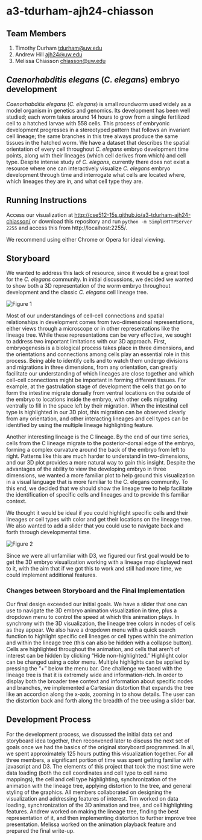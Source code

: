 a3-tdurham-ajh24-chiasson 
============

## Team Members 

1. Timothy Durham tdurham@uw.edu 
2. Andrew Hill ajh24@uw.edu 
3. Melissa Chiasson chiasson@uw.edu

## _Caenorhabditis elegans_ (_C. elegans_) embryo development

 _Caenorhabditis elegans_ (_C. elegans_) is small roundworm used widely as a model organism
in genetics and genomics. Its development has been well studied; each
worm takes around 14 hours to grow from a single fertilized cell to a
hatched larvae with 558 cells. This process of embryonic development
progresses in a stereotyped pattern that follows an invariant cell
lineage; the same branches in this tree always produce the same tissues
in the hatched worm. We have a dataset that describes the spatial
orientation of every cell throughout _C. elegans_ embryo development time
points, along with their lineages (which cell derives from which) and
cell type. Despite intense study of _C. elegans_, currently there does not
exist a resource where one can interactively visualize _C. elegans_ embryo
development through time and interrogate what cells are located where,
which lineages they are in, and what cell type they are.

## Running Instructions

Access our visualization at
http://cse512-15s.github.io/a3-tdurham-ajh24-chiasson/ or download this
repository and run `python -m SimpleHTTPServer 2255` and access this
from http://localhost:2255/.

We recommend using either Chrome or Opera for ideal viewing.

## Storyboard

We wanted to address this lack of resource, since it would be a great
tool for the _C. elegans_ community.  In initial discussions, we decided
we wanted to show both a 3D representation of the worm embryo throughout
development and the classic _C. elegans_ cell lineage tree.

![Figure 1](https://github.com/CSE512-15S/a3-tdurham-ajh24-chiasson/Figure1.png)

Most of our understandings of cell-cell connections and spatial
relationships in development comes from two-dimensional representations,
either views through a microscope or in other representations like the
lineage tree. While these representations can be very effective, we
sought to address two important limitations with our 3D approach. First,
embryogenesis is a biological process takes place in three dimensions,
and the orientations and connections among cells play an essential role
in this process. Being able to identify cells and to watch them undergo
divisions and migrations in three dimensions, from any orientation, can
greatly facilitate our understanding of which lineages are close
together and which cell-cell connections might be important in forming
different tissues. For example, at the gastrulation stage of development
the cells that go on to form the intestine migrate dorsally from ventral
locations on the outside of the embryo to locations inside the embryo,
with other cells migrating ventrally to fill in the space left by their
migration. When the intestinal cell type is highlighted in our 3D plot,
this migration can be observed clearly from any orientation, and other
interacting lineages and cell types can be identified by using the
multiple lineage highlighting feature. 

Another interesting lineage is the C lineage. By the end of our time
series, cells from the C lineage migrate to the posterior-dorsal edge of
the embryo, forming a complex curvature around the back of the embryo
from left to right. Patterns like this are much harder to understand in
two-dimensions, and our 3D plot provides a more natural way to gain this
insight. Despite the advantages of the ability to view the developing
embryo in three dimensions, we wanted a more familiar plot to help
ground this visualization in a visual language that is more familiar to
the C. elegans community. To this end, we decided that we should show
the lineage tree to help facilitate the identification of specific cells
and lineages and to provide this familiar context.

We thought it would be ideal if you could highlight specific cells and
their lineages or cell types with color and get their locations on the
lineage tree. We also wanted to add a slider that you could
use to navigate back and forth through developmental time.

![Figure 2](https://github.com/CSE512-15S/a3-tdurham-ajh24-chiasson/Figure2.png)

Since we were all unfamiliar with D3, we figured our first goal would be
to get the 3D embryo visualization working with a lineage map displayed
next to it, with the aim that if we got this to work and still had more
time, we could implement additional features.
 
### Changes between Storyboard and the Final Implementation
Our final design exceeded our initial goals. We have a slider that one
can use to navigate the 3D embryo animation visualization in time, plus
a dropdown menu to control the speed at which this animation plays. In
synchrony with the 3D visualization, the lineage tree colors in nodes of
cells as they appear. We also have a dropdown menu with a quick search
function to highlight specific cell lineages or cell types within the
animation and within the lineage tree (this can also be hidden with a
collapse button). Cells are highlighted throughout the animation, and
cells that aren’t of interest can be hidden by clicking “Hide
non-highlighted.” Highlight color can be changed using a color menu.
Multiple highlights can be applied by pressing the “+” below the menu
bar. One challenge we faced with the lineage tree is that it is
extremely wide and information-rich. In order to display both the
broader tree context and information about specific nodes and branches,
we implemented a Cartesian distortion that expands the tree like an
accordion along the x-axis, zooming in to show details. The user can the
distortion back and forth along the breadth of the tree using a slider
bar. 

## Development Process 
For the development process, we discussed the initial data set and
storyboard idea together, then reconvened later to discuss the next set
of goals once we had the basics of the original storyboard programmed.
In all, we spent approximately 125 hours putting this visualization
together. For all three members, a significant portion of time was spent
getting familiar with javascript and D3. The elements of this project
that took the most time were data loading (both the cell coordinates and
cell type to cell name mappings), the cell and cell type highlighting,
synchronization of the animation with the lineage tree, applying
distortion to the tree, and general styling of the graphics. All members
collaborated on designing the visualization and addressing features of
interest. Tim worked on data loading, synchronization of the 3D
animation and tree, and cell highlighting features. Andrew worked on
making the lineage tree, finding the best representation of it, and then
implementing distortion to further improve tree presentation. Melissa
worked on the animation playback feature and prepared the final write-up.

